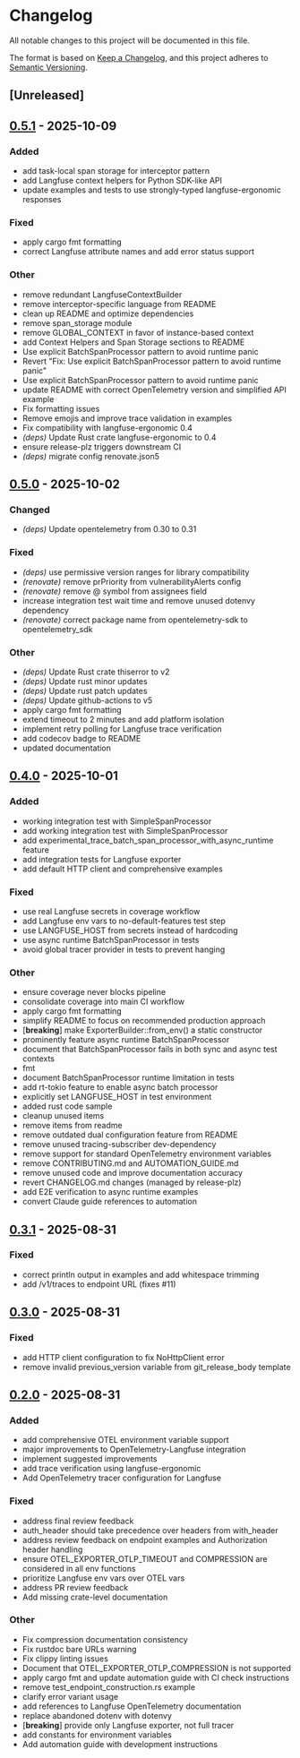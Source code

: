 # Changelog

All notable changes to this project will be documented in this file.

The format is based on [Keep a Changelog](https://keepachangelog.com/en/1.0.0/),
and this project adheres to [Semantic Versioning](https://semver.org/spec/v2.0.0.html).

## [Unreleased]

## [0.5.1](https://github.com/genai-rs/opentelemetry-langfuse/compare/v0.5.0...v0.5.1) - 2025-10-09

### Added

- add task-local span storage for interceptor pattern
- add Langfuse context helpers for Python SDK-like API
- update examples and tests to use strongly-typed langfuse-ergonomic responses

### Fixed

- apply cargo fmt formatting
- correct Langfuse attribute names and add error status support

### Other

- remove redundant LangfuseContextBuilder
- remove interceptor-specific language from README
- clean up README and optimize dependencies
- remove span_storage module
- remove GLOBAL_CONTEXT in favor of instance-based context
- add Context Helpers and Span Storage sections to README
- Use explicit BatchSpanProcessor pattern to avoid runtime panic
- Revert "Fix: Use explicit BatchSpanProcessor pattern to avoid runtime panic"
- Use explicit BatchSpanProcessor pattern to avoid runtime panic
- update README with correct OpenTelemetry version and simplified API example
- Fix formatting issues
- Remove emojis and improve trace validation in examples
- Fix compatibility with langfuse-ergonomic 0.4
- *(deps)* Update Rust crate langfuse-ergonomic to 0.4
- ensure release-plz triggers downstream CI
- *(deps)* migrate config renovate.json5

## [0.5.0](https://github.com/genai-rs/opentelemetry-langfuse/compare/v0.4.0...v0.5.0) - 2025-10-02

### Changed

- *(deps)* Update opentelemetry from 0.30 to 0.31

### Fixed

- *(deps)* use permissive version ranges for library compatibility
- *(renovate)* remove prPriority from vulnerabilityAlerts config
- *(renovate)* remove @ symbol from assignees field
- increase integration test wait time and remove unused dotenvy dependency
- *(renovate)* correct package name from opentelemetry-sdk to opentelemetry_sdk

### Other

- *(deps)* Update Rust crate thiserror to v2
- *(deps)* Update rust minor updates
- *(deps)* Update rust patch updates
- *(deps)* Update github-actions to v5
- apply cargo fmt formatting
- extend timeout to 2 minutes and add platform isolation
- implement retry polling for Langfuse trace verification
- add codecov badge to README
- updated documentation

## [0.4.0](https://github.com/genai-rs/opentelemetry-langfuse/compare/v0.3.1...v0.4.0) - 2025-10-01

### Added

- working integration test with SimpleSpanProcessor
- add working integration test with SimpleSpanProcessor
- add experimental_trace_batch_span_processor_with_async_runtime feature
- add integration tests for Langfuse exporter
- add default HTTP client and comprehensive examples

### Fixed

- use real Langfuse secrets in coverage workflow
- add Langfuse env vars to no-default-features test step
- use LANGFUSE_HOST from secrets instead of hardcoding
- use async runtime BatchSpanProcessor in tests
- avoid global tracer provider in tests to prevent hanging

### Other

- ensure coverage never blocks pipeline
- consolidate coverage into main CI workflow
- apply cargo fmt formatting
- simplify README to focus on recommended production approach
- [**breaking**] make ExporterBuilder::from_env() a static constructor
- prominently feature async runtime BatchSpanProcessor
- document that BatchSpanProcessor fails in both sync and async test contexts
- fmt
- document BatchSpanProcessor runtime limitation in tests
- add rt-tokio feature to enable async batch processor
- explicitly set LANGFUSE_HOST in test environment
- added rust code sample
- cleanup unused items
- remove items from readme
- remove outdated dual configuration feature from README
- remove unused tracing-subscriber dev-dependency
- remove support for standard OpenTelemetry environment variables
- remove CONTRIBUTING.md and AUTOMATION_GUIDE.md
- remove unused code and improve documentation accuracy
- revert CHANGELOG.md changes (managed by release-plz)
- add E2E verification to async runtime examples
- convert Claude guide references to automation

## [0.3.1](https://github.com/genai-rs/opentelemetry-langfuse/compare/v0.3.0...v0.3.1) - 2025-08-31

### Fixed

- correct println output in examples and add whitespace trimming
- add /v1/traces to endpoint URL (fixes #11)

## [0.3.0](https://github.com/genai-rs/opentelemetry-langfuse/compare/v0.2.0...v0.3.0) - 2025-08-31

### Fixed

- add HTTP client configuration to fix NoHttpClient error
- remove invalid previous_version variable from git_release_body template

## [0.2.0](https://github.com/genai-rs/opentelemetry-langfuse/compare/v0.1.0...v0.2.0) - 2025-08-31

### Added

- add comprehensive OTEL environment variable support
- major improvements to OpenTelemetry-Langfuse integration
- implement suggested improvements
- add trace verification using langfuse-ergonomic
- Add OpenTelemetry tracer configuration for Langfuse

### Fixed

- address final review feedback
- auth_header should take precedence over headers from with_header
- address review feedback on endpoint examples and Authorization header handling
- ensure OTEL_EXPORTER_OTLP_TIMEOUT and COMPRESSION are considered in all env functions
- prioritize Langfuse env vars over OTEL vars
- address PR review feedback
- Add missing crate-level documentation

### Other

- Fix compression documentation consistency
- Fix rustdoc bare URLs warning
- Fix clippy linting issues
- Document that OTEL_EXPORTER_OTLP_COMPRESSION is not supported
- apply cargo fmt and update automation guide with CI check instructions
- remove test_endpoint_construction.rs example
- clarify error variant usage
- add references to Langfuse OpenTelemetry documentation
- replace abandoned dotenv with dotenvy
- [**breaking**] provide only Langfuse exporter, not full tracer
- add constants for environment variables
- Add automation guide with development instructions
